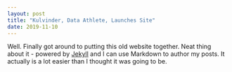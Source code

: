 ```yaml
---
layout: post
title: "Kulvinder, Data Athlete, Launches Site"
date: 2019-11-10
---
```


Well. Finally got around to putting this old website together. Neat thing about it - powered by [Jekyll](http://jekyllrb.com) and I can use Markdown to author my posts. It actually is a lot easier than I thought it was going to be.
